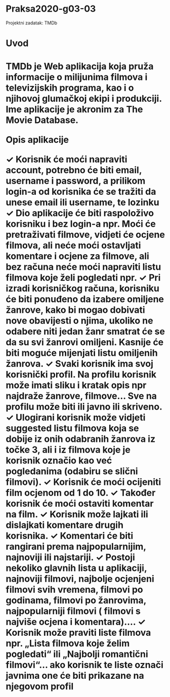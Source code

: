 # Praksa2020-g03-03
Projektni zadatak: TMDb

<h1>Uvod<h1>
TMDb je Web aplikacija koja pruža informacije o milijunima filmova i televizijskih programa, kao i o njihovoj glumačkoj ekipi i produkciji. Ime aplikacije je akronim za The Movie Database. 

Opis aplikacije

✓	Korisnik će moći napraviti account, potrebno će biti email, username i password, a prilikom login-a od korisnika će se tražiti da unese email ili username, te lozinku 
✓	Dio aplikacije će biti raspoloživo korisniku i bez login-a npr. Moći će pretraživati filmove, vidjeti će ocjene filmova, ali neće moći ostavljati komentare i ocjene za filmove, ali bez računa neće moći napraviti listu filmova koje želi pogledati npr. 
✓	Pri izradi korisničkog računa, korisniku će biti ponuđeno da izabere omiljene žanrove, kako bi mogao dobivati nove obavijesti o njima, ukoliko ne odabere niti jedan žanr smatrat će se da su svi žanrovi omiljeni. Kasnije će biti moguće mijenjati listu omiljenih žanrova. 
✓	Svaki korisnik ima svoj korisnički profil. Na profilu korisnik može imati sliku i kratak opis npr najdraže žanrove, filmove… Sve na profilu može biti ili javno ili skriveno. 
✓	Ulogirani korisnik može vidjeti suggested listu filmova koja se dobije iz onih odabranih žanrova iz točke 3, ali i iz filmova koje je korisnik označio kao već pogledanima (odabiru se slični filmovi). 
✓	Korisnik će moći ocijeniti film ocjenom od 1 do 10. 
✓	Također korisnik će moći ostaviti komentar na film. 
✓	Korisnik može lajkati ili dislajkati komentare drugih korisnika. 
✓	Komentari će biti rangirani prema najpopularnijim, najnoviji ili najstariji. 
✓	Postoji nekoliko glavnih lista u aplikaciji, najnoviji filmovi, najbolje ocjenjeni filmovi svih vremena, filmovi po godinama, filmovi po žanrovima, najpopularniji filmovi ( filmovi s najviše ocjena i komentara)…. 
✓	Korisnik može praviti liste filmova npr. „Lista filmova koje želim pogledati“ ili  „Najbolji romantični filmovi“… ako korisnik te liste označi javnima one će biti prikazane na njegovom profil 

